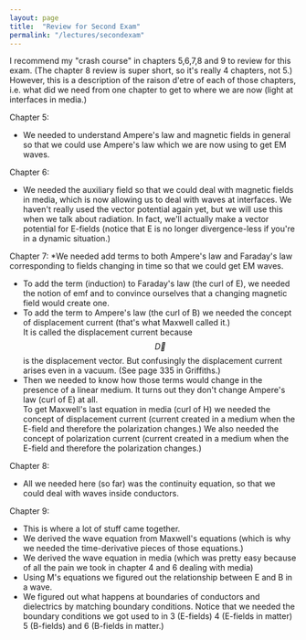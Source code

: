 ```yaml
---
layout: page
title:  "Review for Second Exam"
permalink: "/lectures/secondexam"
---
```


I recommend my "crash course" in chapters 5,6,7,8 and 9 to review for this
exam. (The chapter 8 review is super short, so it's really 4 chapters, not 5.)
However, this is a description of the raison d'etre of each of those chapters, i.e.
what did we need from one chapter to get to where we are now (light at interfaces
in media.)

Chapter 5:
* We needed to understand Ampere's law and magnetic fields in general so that we
could use Ampere's law which we are now using to get EM waves.

Chapter 6:
* We needed the auxiliary field so that we could deal with magnetic fields in media, which
is now allowing us to deal with waves at interfaces. We
haven't really used the vector potential again yet, but we will use this when we
talk about radiation.  In fact, we'll actually make a vector potential for E-fields 
(notice that E is no longer divergence-less if you're in a dynamic situation.)

Chapter 7: 
*We needed add terms to both Ampere's law and Faraday's law corresponding to
fields changing in time so that we could get EM waves.
* To add the term (induction) to Faraday's
law (the curl of E), we needed the notion of
emf and  to convince ourselves that a changing magnetic field would create one.
* To add the term to Ampere's law (the curl of B) 
we needed the concept of displacement current (that's what Maxwell called it.)  
It is called the displacement current because $$\vec{D}$$ is the displacement
vector. But confusingly the displacement current arises even in a vacuum. (See page
335 in Griffiths.) 
* Then we needed to know how those terms would change in the presence of a linear medium.
It turns out they don't change Ampere's law (curl of E) at all.  
To get Maxwell's last equation in media (curl of H)
we needed the concept of displacement current (current created in a medium when the
E-field and therefore the polarization changes.)  We also needed the concept of
polarization current (current created in a medium when the E-field and therefore
the polarization changes.)

Chapter 8:
* All we needed here (so far) was the continuity equation, so that we could deal
with waves inside conductors.

Chapter 9:
* This is where a lot of stuff came together.
* We derived the wave equation from Maxwell's equations (which is why we needed the
time-derivative pieces of those equations.)
* We derived the wave equation in media (which was pretty easy because of all the
pain we took in chapter 4 and 6 dealing with media)
* Using M's equations we figured out the relationship between E and B in a wave.
* We figured out what happens at boundaries of conductors and dielectrics by 
matching boundary conditions.  Notice that we needed the boundary conditions we
got used to in 3 (E-fields) 4 (E-fields in matter) 5 (B-fields) and 6 (B-fields in
matter.)
